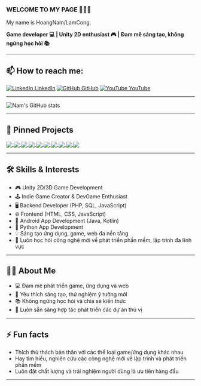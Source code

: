 ### WELCOME TO MY PAGE 👋👋👋

My name is HoangNam/LamCong.

**Game developer 💻 | Unity 2D enthusiast 🎮 | Đam mê sáng tạo, không ngừng học hỏi 📚**

---

## 📫 How to reach me:

[![LinkedIn](https://cdn.jsdelivr.net/gh/devicons/devicon/icons/linkedin/linkedin-original.svg) LinkedIn](https://www.linkedin.com/in/hoàng-nam-lưu-công-969515248)
[![GitHub](https://cdn.jsdelivr.net/gh/devicons/devicon/icons/github/github-original.svg) GitHub](https://github.com/luuconghoangnam)
[![YouTube](https://cdn.jsdelivr.net/gh/devicons/devicon/icons/youtube/youtube-original.svg) YouTube](https://www.youtube.com/@Coonie-chilling)

---

![Nam's GitHub stats](https://github-readme-stats.vercel.app/api?username=luuconghoangnam&show_icons=true&theme=tokyonight&hide=contribs,prs,issues)

---

## 📌 Pinned Projects

<a href="https://github.com/luuconghoangnam/thelastrewind">
  <img align="center" src="https://github-readme-stats.vercel.app/api/pin/?username=luuconghoangnam&repo=thelastrewind&theme=radical" />
</a>
<a href="https://github.com/luuconghoangnam/android_phieu_kham_benh.git">
  <img align="center" src="https://github-readme-stats.vercel.app/api/pin/?username=luuconghoangnam&repo=android_phieu_kham_benh&theme=merko" />
</a>
<a href="https://github.com/luuconghoangnam/android_ghi_chu_cong_viec">
  <img align="center" src="https://github-readme-stats.vercel.app/api/pin/?username=luuconghoangnam&repo=android_ghi_chu_cong_viec&theme=merko" />
</a>
<a href="https://github.com/luuconghoangnam/android_phep_tinh_co_ban">
  <img align="center" src="https://github-readme-stats.vercel.app/api/pin/?username=luuconghoangnam&repo=android_phep_tinh_co_ban&theme=merko" />
</a>
<a href="https://github.com/luuconghoangnam/POS-app">
  <img align="center" src="https://github-readme-stats.vercel.app/api/pin/?username=luuconghoangnam&repo=POS-app&theme=gruvbox" />
</a>
<a href="https://github.com/luuconghoangnam/introduce_myself">
  <img align="center" src="https://github-readme-stats.vercel.app/api/pin/?username=luuconghoangnam&repo=introduce_myself&theme=cobalt" />
</a>
<a href="https://github.com/luuconghoangnam/duyet_ho_so_sinh_vien">
  <img align="center" src="https://github-readme-stats.vercel.app/api/pin/?username=luuconghoangnam&repo=duyet_ho_so_sinh_vien&theme=cobalt" />
</a>
<a href="https://github.com/luuconghoangnam/clinic-booking-system">
  <img align="center" src="https://github-readme-stats.vercel.app/api/pin/?username=luuconghoangnam&repo=clinic-booking-system&theme=cobalt" />
</a>
<a href="https://github.com/luuconghoangnam/clone-myself">
  <img align="center" src="https://github-readme-stats.vercel.app/api/pin/?username=luuconghoangnam&repo=clone-myself&theme=cobalt" />
</a>
<a href="https://github.com/luuconghoangnam/phan_tich_chu_de_doan_van">
  <img align="center" src="https://github-readme-stats.vercel.app/api/pin/?username=luuconghoangnam&repo=phan_tich_chu_de_doan_van&theme=highcontrast" />
</a>

---

## 🛠️ Skills & Interests

- 🎮 Unity 2D/3D Game Development
- 🕹 Indie Game Creator & DevGame Enthusiast
- 🖥️ Backend Developer (PHP, SQL, JavaScript)
- 🌐 Frontend (HTML, CSS, JavaScript)
- 📱 Android App Development (Java, Kotlin)
- 🐍 Python App Development
- 💡 Sáng tạo ứng dụng, game, web đa nền tảng
- 🚀 Luôn học hỏi công nghệ mới về phát triển phần mềm, lập trình đa lĩnh vực

---

## 🧑‍💻 About Me

- 💻 Đam mê phát triển game, ứng dụng và web
- 🌟 Yêu thích sáng tạo, thử nghiệm ý tưởng mới
- 📚 Không ngừng học hỏi và chia sẻ kiến thức
- 🤝 Luôn sẵn sàng hợp tác phát triển các dự án thú vị

---

## ⚡ Fun facts

- Thích thử thách bản thân với các thể loại game/ứng dụng khác nhau
- Hay tìm hiểu, nghiên cứu các công nghệ mới về lập trình và phát triển phần mềm
- Luôn đặt chất lượng và trải nghiệm người dùng là ưu tiên hàng đầu

---

<!--
Bạn có thể bổ sung thêm các link, dự án, phần About, Skills... khi cần thiết!
-->

